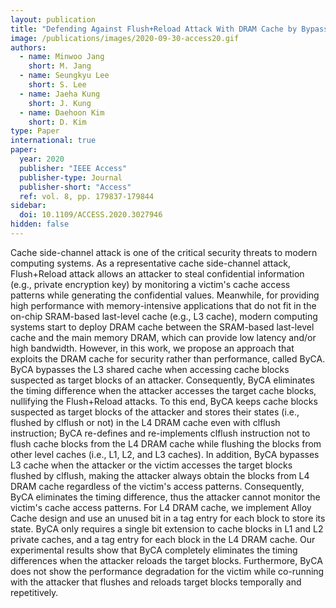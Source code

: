 ```yaml
---
layout: publication
title: "Defending Against Flush+Reload Attack With DRAM Cache by Bypassing Shared SRAM Cache"
image: /publications/images/2020-09-30-access20.gif
authors:
  - name: Minwoo Jang
    short: M. Jang
  - name: Seungkyu Lee
    short: S. Lee
  - name: Jaeha Kung
    short: J. Kung
  - name: Daehoon Kim
    short: D. Kim
type: Paper
international: true
paper:
  year: 2020
  publisher: "IEEE Access"
  publisher-type: Journal
  publisher-short: "Access"
  ref: vol. 8, pp. 179837-179844
sidebar:
  doi: 10.1109/ACCESS.2020.3027946
hidden: false
---
```


Cache side-channel attack is one of the critical security threats to modern computing systems. As a representative cache side-channel attack, Flush+Reload attack allows an attacker to steal confidential information (e.g., private encryption key) by monitoring a victim's cache access patterns while generating the confidential values. Meanwhile, for providing high performance with memory-intensive applications that do not fit in the on-chip SRAM-based last-level cache (e.g., L3 cache), modern computing systems start to deploy DRAM cache between the SRAM-based last-level cache and the main memory DRAM, which can provide low latency and/or high bandwidth. However, in this work, we propose an approach that exploits the DRAM cache for security rather than performance, called ByCA. ByCA bypasses the L3 shared cache when accessing cache blocks suspected as target blocks of an attacker. Consequently, ByCA eliminates the timing difference when the attacker accesses the target cache blocks, nullifying the Flush+Reload attacks. To this end, ByCA keeps cache blocks suspected as target blocks of the attacker and stores their states (i.e., flushed by clflush or not) in the L4 DRAM cache even with clflush instruction; ByCA re-defines and re-implements clflush instruction not to flush cache blocks from the L4 DRAM cache while flushing the blocks from other level caches (i.e., L1, L2, and L3 caches). In addition, ByCA bypasses L3 cache when the attacker or the victim accesses the target blocks flushed by clflush, making the attacker always obtain the blocks from L4 DRAM cache regardless of the victim's access patterns. Consequently, ByCA eliminates the timing difference, thus the attacker cannot monitor the victim's cache access patterns. For L4 DRAM cache, we implement Alloy Cache design and use an unused bit in a tag entry for each block to store its state. ByCA only requires a single bit extension to cache blocks in L1 and L2 private caches, and a tag entry for each block in the L4 DRAM cache. Our experimental results show that ByCA completely eliminates the timing differences when the attacker reloads the target blocks. Furthermore, ByCA does not show the performance degradation for the victim while co-running with the attacker that flushes and reloads target blocks temporally and repetitively.